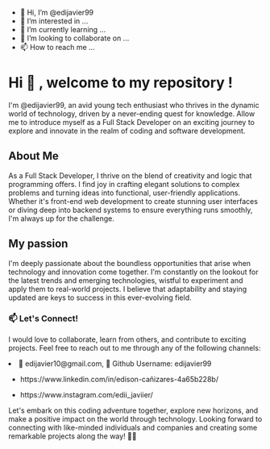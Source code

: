 - 👋 Hi, I’m @edijavier99
- 👀 I’m interested in ...
- 🌱 I’m currently learning ...
- 💞️ I’m looking to collaborate on ...
- 📫 How to reach me ...

<!---
edijavier99/edijavier99 is a ✨ special ✨ repository because its `README.md` (this file) appears on your GitHub profile.
You can click the Preview link to take a look at your changes.
--->
<h1> Hi 👋 , welcome to  my repository ! </h1>

<p>I'm @edijavier99, an avid young tech enthusiast who thrives in the dynamic world of technology, driven by a never-ending quest for knowledge. Allow me to introduce myself as a Full Stack Developer on an exciting journey to explore and innovate in the realm of coding and software development. </p>

<h2>About Me </h2>

<p>As a Full Stack Developer, I thrive on the blend of creativity and logic that programming offers. I find joy in crafting elegant solutions to complex problems and turning ideas into functional, user-friendly applications. Whether it's front-end web development to create stunning user interfaces or diving deep into backend systems to ensure everything runs smoothly, I'm always up for the challenge.</p>

<h2>My passion</h2>
<p> I'm deeply passionate about the boundless opportunities that arise when technology and innovation come together. I'm constantly on the lookout for the latest trends and emerging technologies, wistful to experiment and apply them to real-world projects. I believe that adaptability and staying updated are keys to success in this ever-evolving field.</p>

<h3 align="left"> 📫 Let's Connect!</h3>
<p>I would love to collaborate, learn from others, and contribute to exciting projects. Feel free to reach out to me through any of the following channels: </p>
<li> <a> 📧 edijavier10@gmail.com, 👀 Github Username: edijavier99  </a></li>
<ul>
  <li>
    <p> https://www.linkedin.com/in/edison-cañizares-4a65b228b/</p>
  </li>
  <li>
    <p> https://www.instagram.com/edii_javiier/</p>
  </li>
</ul>
<p> Let's embark on this coding adventure together, explore new horizons, and make a positive impact on the world through technology. Looking forward to connecting with like-minded individuals and companies and creating some remarkable projects along the way! 🚀🌟</p>

